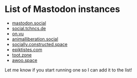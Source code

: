 List of Mastodon instances
==========================

* [mastodon.social](https://mastodon.social)
* [social.tchncs.de](https://social.tchncs.de)
* [on.vu](https://on.vu)
* [animalliberation.social](https://animalliberation.social)
* [socially.constructed.space](https://socially.constructed.space)
* [epiktistes.com](https://epiktistes.com)
* [toot.zone](https://toot.zone)
* [awoo.space](https://awoo.space/)

Let me know if you start running one so I can add it to the list!
